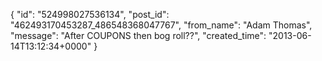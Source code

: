  {
   "id": "524998027536134",
   "post_id": "462493170453287_486548368047767",
   "from_name": "Adam Thomas",
   "message": "After COUPONS then bog roll??",
   "created_time": "2013-06-14T13:12:34+0000"
 }

